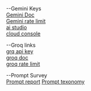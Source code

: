 --Gemini Keys  
[Gemini Doc](https://ai.google.dev/gemini-api/docs/openai)  
[Gemini rate limit](https://ai.google.dev/gemini-api/docs/rate-limits)  
[ai studio](https://aistudio.google.com/app/apikey)  
[cloud console](https://console.cloud.google.com/apis/dashboard)  

--Groq links  
[grq api key ](https://console.groq.com/keys)  
[groq doc](https://console.groq.com/docs/text-chat)  
[groq rate limit](https://console.groq.com/settings/limits)

--Prompt Survey  
[Prompt report](https://arxiv.org/pdf/2406.06608)
[Prompt texonomy](https://mnehmos.github.io/Prompt-Engineering/?utm_source=chatgpt.com)







